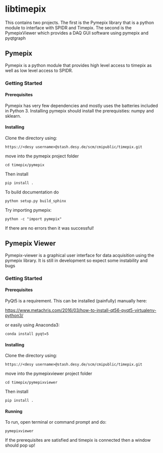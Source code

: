 # libtimepix

This contains two projects. The first is the Pymepix library that is a python module to interface with SPIDR and Timepix.
The second is the PymepixViewer which provides a DAQ GUI software using pymepix and pyqtgraph


## Pymepix

Pymepix is a python module that provides high level access to timepix as well as low level access to SPIDR.


### Getting Started


#### Prerequisites

Pymepix has very few dependencies and mostly uses the batteries included in Python 3.
Installing pymepix should install the prerequisties: numpy and sklearn.


#### Installing
Clone the directory using:

```
https://<desy username>@stash.desy.de/scm/cmipublic/timepix.git
```

move into the pymepix project folder

```
cd timepix/pymepix
```

Then install

```
pip install .
```

To build documentation do

```
python setup.py build_sphinx
```


Try importing pymepix:
```
python -c "import pymepix"
```

If there are no errors then it was successful!

## Pymepix Viewer

Pymepix-viewer is a graphical user interface for data acquisition using the pymepix library. It is still in development so expect some instability and bugs

### Getting Started


#### Prerequisites

PyQt5 is a requirement. This can be installed (painfully) manually here:

https://www.metachris.com/2016/03/how-to-install-qt56-pyqt5-virtualenv-python3/

or easily using Anaconda3:

```
conda install pyqt=5
```



#### Installing
Clone the directory using:

```
https://<desy username>@stash.desy.de/scm/cmipublic/timepix.git
```

move into the pymepixviewer project folder

```
cd timepix/pymepixviewer
```

Then install

```
pip install .
```

#### Running

To run, open terminal or command prompt and do:

```
pymepixviewer
```

If the prerequisites are satisfied and timepix is connected then a window should pop up!
